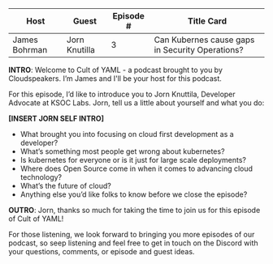 | Host          |   Guest       | Episode # | Title Card                                             |
|---------------|---------------|-----------|--------------------------------------------------------|
| James Bohrman | Jorn Knutilla |  3        | Can Kubernes cause gaps in Security Operations?        |

**INTRO**: Welcome to Cult of YAML - a podcast brought to you by Cloudspeakers. I’m James and I'll be your host for this podcast.

For this episode, I’d like to introduce you to Jorn Knuttila, Developer Advocate at KSOC Labs. Jorn, tell us a little about yourself and what you do:

**[INSERT JORN SELF INTRO]**

* What brought you into focusing on cloud first development as a developer?
* What’s something most people get wrong about kubernetes?
* Is kubernetes for everyone or is it just for large scale deployments?
* Where does Open Source come in when it comes to advancing cloud technology?
* What’s the future of cloud?
* Anything else you’d like folks to know before we close the episode?

**OUTRO**: Jorn, thanks so much for taking the time to join us for this episode of Cult of YAML!

For those listening, we look forward to bringing you more episodes of our podcast, so seep listening and feel free to get in touch on the Discord with your questions, comments, or episode and guest ideas. 
